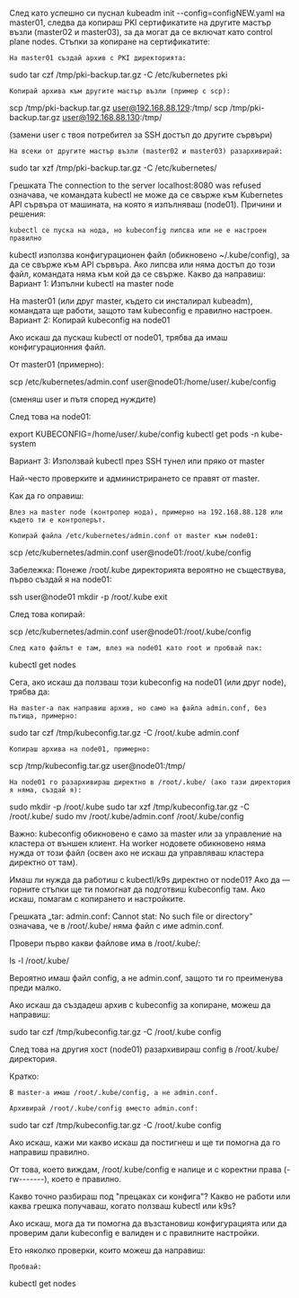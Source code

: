 След като успешно си пуснал kubeadm init --config=configNEW.yaml на master01, следва да копираш PKI сертификатите на другите мастър възли (master02 и master03), за да могат да се включат като control plane nodes.
Стъпки за копиране на сертификатите:

    На master01 създай архив с PKI директорията:

sudo tar czf /tmp/pki-backup.tar.gz -C /etc/kubernetes pki

    Копирай архива към другите мастър възли (пример с scp):

scp /tmp/pki-backup.tar.gz user@192.168.88.129:/tmp/
scp /tmp/pki-backup.tar.gz user@192.168.88.130:/tmp/

(замени user с твоя потребител за SSH достъп до другите сървъри)

    На всеки от другите мастър възли (master02 и master03) разархивирай:

sudo tar xzf /tmp/pki-backup.tar.gz -C /etc/kubernetes/


Грешката The connection to the server localhost:8080 was refused означава, че командата kubectl не може да се свърже към Kubernetes API сървъра от машината, на която я изпълняваш (node01).
Причини и решения:

    kubectl се пуска на нода, но kubeconfig липсва или не е настроен правилно

kubectl използва конфигурационен файл (обикновено ~/.kube/config), за да се свърже към API сървъра. Ако липсва или няма достъп до този файл, командата няма към кой да се свърже.
Какво да направиш:
Вариант 1: Изпълни kubectl на master node

На master01 (или друг master, където си инсталирал kubeadm), командата ще работи, защото там kubeconfig е правилно настроен.
Вариант 2: Копирай kubeconfig на node01

Ако искаш да пускаш kubectl от node01, трябва да имаш конфигурационния файл.

От master01 (примерно):

scp /etc/kubernetes/admin.conf user@node01:/home/user/.kube/config

(сменяш user и пътя според нуждите)

След това на node01:

export KUBECONFIG=/home/user/.kube/config
kubectl get pods -n kube-system

Вариант 3: Използвай kubectl през SSH тунел или пряко от master

Най-често проверките и администрирането се правят от master.

Как да го оправиш:

    Влез на master node (контролер нода), примерно на 192.168.88.128 или където ти е контролерът.

    Копирай файла /etc/kubernetes/admin.conf от master към node01:

scp /etc/kubernetes/admin.conf user@node01:/root/.kube/config

Забележка: Понеже /root/.kube директорията вероятно не съществува, първо създай я на node01:

ssh user@node01
mkdir -p /root/.kube
exit

След това копирай:

scp /etc/kubernetes/admin.conf user@node01:/root/.kube/config

    След като файлът е там, влез на node01 като root и пробвай пак:

kubectl get nodes



Сега, ако искаш да ползваш този kubeconfig на node01 (или друг node), трябва да:

    На master-а пак направиш архив, но само на файла admin.conf, без пътища, примерно:

sudo tar czf /tmp/kubeconfig.tar.gz -C /root/.kube admin.conf

    Копираш архива на node01, примерно:

scp /tmp/kubeconfig.tar.gz user@node01:/tmp/

    На node01 го разархивираш директно в /root/.kube/ (ако тази директория я няма, създай я):

sudo mkdir -p /root/.kube
sudo tar xzf /tmp/kubeconfig.tar.gz -C /root/.kube/
sudo mv /root/.kube/admin.conf /root/.kube/config

Важно: kubeconfig обикновено е само за master или за управление на кластера от външен клиент. На worker нодовете обикновено няма нужда от този файл (освен ако не искаш да управляваш кластера директно от там).

Имаш ли нужда да работиш с kubectl/k9s директно от node01? Ако да — горните стъпки ще ти помогнат да подготвиш kubeconfig там. Ако искаш, помагам с копирането и настройките.

Грешката „tar: admin.conf: Cannot stat: No such file or directory“ означава, че в /root/.kube/ няма файл с име admin.conf.

Провери първо какви файлове има в /root/.kube/:

ls -l /root/.kube/

Вероятно имаш файл config, а не admin.conf, защото ти го преименува преди малко.

Ако искаш да създадеш архив с kubeconfig за копиране, можеш да направиш:

sudo tar czf /tmp/kubeconfig.tar.gz -C /root/.kube config

След това на другия хост (node01) разархивираш config в /root/.kube/ директория.

Кратко:

    В master-а имаш /root/.kube/config, а не admin.conf.

    Архивирай /root/.kube/config вместо admin.conf:

sudo tar czf /tmp/kubeconfig.tar.gz -C /root/.kube config

Ако искаш, кажи ми какво искаш да постигнеш и ще ти помогна да го направиш правилно.

От това, което виждам, /root/.kube/config е налице и с коректни права (-rw-------), което е правилно.

Какво точно разбираш под "прецаках си конфига"? Какво не работи или каква грешка получаваш, когато ползваш kubectl или k9s?

Ако искаш, мога да ти помогна да възстановиш конфигурацията или да проверим дали kubeconfig е валиден и с правилните настройки.

Ето няколко проверки, които можеш да направиш:

    Пробвай:

kubectl get nodes
